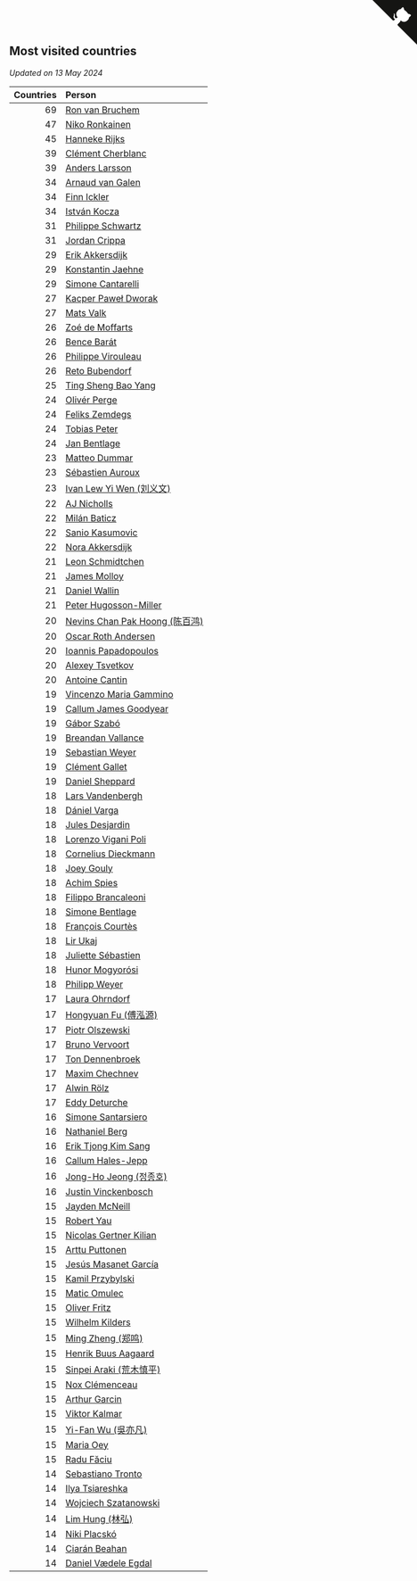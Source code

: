 ## Most visited countries

*Updated on 13 May 2024*

| Countries | Person |
| ---: | :--- |
| 69 | [Ron van Bruchem](https://www.worldcubeassociation.org/persons/2003BRUC01) |
| 47 | [Niko Ronkainen](https://www.worldcubeassociation.org/persons/2010RONK01) |
| 45 | [Hanneke Rijks](https://www.worldcubeassociation.org/persons/2008RIJK01) |
| 39 | [Clément Cherblanc](https://www.worldcubeassociation.org/persons/2014CHER05) |
| 39 | [Anders Larsson](https://www.worldcubeassociation.org/persons/2003LARS01) |
| 34 | [Arnaud van Galen](https://www.worldcubeassociation.org/persons/2006GALE01) |
| 34 | [Finn Ickler](https://www.worldcubeassociation.org/persons/2012ICKL01) |
| 34 | [István Kocza](https://www.worldcubeassociation.org/persons/2005KOCZ01) |
| 31 | [Philippe Schwartz](https://www.worldcubeassociation.org/persons/2018SCHW02) |
| 31 | [Jordan Crippa](https://www.worldcubeassociation.org/persons/2019CRIP01) |
| 29 | [Erik Akkersdijk](https://www.worldcubeassociation.org/persons/2005AKKE01) |
| 29 | [Konstantin Jaehne](https://www.worldcubeassociation.org/persons/2015JAEH01) |
| 29 | [Simone Cantarelli](https://www.worldcubeassociation.org/persons/2012CANT02) |
| 27 | [Kacper Paweł Dworak](https://www.worldcubeassociation.org/persons/2020DWOR01) |
| 27 | [Mats Valk](https://www.worldcubeassociation.org/persons/2007VALK01) |
| 26 | [Zoé de Moffarts](https://www.worldcubeassociation.org/persons/2010MOFF02) |
| 26 | [Bence Barát](https://www.worldcubeassociation.org/persons/2008BARA01) |
| 26 | [Philippe Virouleau](https://www.worldcubeassociation.org/persons/2008VIRO01) |
| 26 | [Reto Bubendorf](https://www.worldcubeassociation.org/persons/2012BUBE01) |
| 25 | [Ting Sheng Bao Yang](https://www.worldcubeassociation.org/persons/2008BAOY01) |
| 24 | [Olivér Perge](https://www.worldcubeassociation.org/persons/2007PERG01) |
| 24 | [Feliks Zemdegs](https://www.worldcubeassociation.org/persons/2009ZEMD01) |
| 24 | [Tobias Peter](https://www.worldcubeassociation.org/persons/2014PETE03) |
| 24 | [Jan Bentlage](https://www.worldcubeassociation.org/persons/2010BENT01) |
| 23 | [Matteo Dummar](https://www.worldcubeassociation.org/persons/2017DUMM01) |
| 23 | [Sébastien Auroux](https://www.worldcubeassociation.org/persons/2008AURO01) |
| 23 | [Ivan Lew Yi Wen (刘义文)](https://www.worldcubeassociation.org/persons/2012WENI01) |
| 22 | [AJ Nicholls](https://www.worldcubeassociation.org/persons/2015NICH04) |
| 22 | [Milán Baticz](https://www.worldcubeassociation.org/persons/2005BATI01) |
| 22 | [Sanio Kasumovic](https://www.worldcubeassociation.org/persons/2009KASU01) |
| 22 | [Nora Akkersdijk](https://www.worldcubeassociation.org/persons/2009CHRI03) |
| 21 | [Leon Schmidtchen](https://www.worldcubeassociation.org/persons/2010SCHM01) |
| 21 | [James Molloy](https://www.worldcubeassociation.org/persons/2011MOLL01) |
| 21 | [Daniel Wallin](https://www.worldcubeassociation.org/persons/2013WALL03) |
| 21 | [Peter Hugosson-Miller](https://www.worldcubeassociation.org/persons/2021HUGO01) |
| 20 | [Nevins Chan Pak Hoong (陈百鸿)](https://www.worldcubeassociation.org/persons/2010CHAN20) |
| 20 | [Oscar Roth Andersen](https://www.worldcubeassociation.org/persons/2008ANDE02) |
| 20 | [Ioannis Papadopoulos](https://www.worldcubeassociation.org/persons/2013PAPA01) |
| 20 | [Alexey Tsvetkov](https://www.worldcubeassociation.org/persons/2017TSVE02) |
| 20 | [Antoine Cantin](https://www.worldcubeassociation.org/persons/2010CANT02) |
| 19 | [Vincenzo Maria Gammino](https://www.worldcubeassociation.org/persons/2016GAMM01) |
| 19 | [Callum James Goodyear](https://www.worldcubeassociation.org/persons/2012GOOD02) |
| 19 | [Gábor Szabó](https://www.worldcubeassociation.org/persons/2005SZAB02) |
| 19 | [Breandan Vallance](https://www.worldcubeassociation.org/persons/2007VALL01) |
| 19 | [Sebastian Weyer](https://www.worldcubeassociation.org/persons/2010WEYE02) |
| 19 | [Clément Gallet](https://www.worldcubeassociation.org/persons/2004GALL02) |
| 19 | [Daniel Sheppard](https://www.worldcubeassociation.org/persons/2009SHEP01) |
| 18 | [Lars Vandenbergh](https://www.worldcubeassociation.org/persons/2003VAND01) |
| 18 | [Dániel Varga](https://www.worldcubeassociation.org/persons/2008VARG01) |
| 18 | [Jules Desjardin](https://www.worldcubeassociation.org/persons/2010DESJ01) |
| 18 | [Lorenzo Vigani Poli](https://www.worldcubeassociation.org/persons/2007POLI01) |
| 18 | [Cornelius Dieckmann](https://www.worldcubeassociation.org/persons/2009DIEC01) |
| 18 | [Joey Gouly](https://www.worldcubeassociation.org/persons/2007GOUL01) |
| 18 | [Achim Spies](https://www.worldcubeassociation.org/persons/2021SPIE01) |
| 18 | [Filippo Brancaleoni](https://www.worldcubeassociation.org/persons/2008BRAN01) |
| 18 | [Simone Bentlage](https://www.worldcubeassociation.org/persons/2014OHLE01) |
| 18 | [François Courtès](https://www.worldcubeassociation.org/persons/2008COUR01) |
| 18 | [Lir Ukaj](https://www.worldcubeassociation.org/persons/2016UKAJ01) |
| 18 | [Juliette Sébastien](https://www.worldcubeassociation.org/persons/2014SEBA01) |
| 18 | [Hunor Mogyorósi](https://www.worldcubeassociation.org/persons/2015MOGY01) |
| 18 | [Philipp Weyer](https://www.worldcubeassociation.org/persons/2010WEYE01) |
| 17 | [Laura Ohrndorf](https://www.worldcubeassociation.org/persons/2009OHRN01) |
| 17 | [Hongyuan Fu (傅泓源)](https://www.worldcubeassociation.org/persons/2017FUHO01) |
| 17 | [Piotr Olszewski](https://www.worldcubeassociation.org/persons/2013OLSZ02) |
| 17 | [Bruno Vervoort](https://www.worldcubeassociation.org/persons/2011VERV01) |
| 17 | [Ton Dennenbroek](https://www.worldcubeassociation.org/persons/2003DENN01) |
| 17 | [Maxim Chechnev](https://www.worldcubeassociation.org/persons/2011CHEC01) |
| 17 | [Alwin Rölz](https://www.worldcubeassociation.org/persons/2016ROLZ01) |
| 17 | [Eddy Deturche](https://www.worldcubeassociation.org/persons/2014DETU01) |
| 16 | [Simone Santarsiero](https://www.worldcubeassociation.org/persons/2009SANT01) |
| 16 | [Nathaniel Berg](https://www.worldcubeassociation.org/persons/2012BERG04) |
| 16 | [Erik Tjong Kim Sang](https://www.worldcubeassociation.org/persons/2018SANG01) |
| 16 | [Callum Hales-Jepp](https://www.worldcubeassociation.org/persons/2012HALE01) |
| 16 | [Jong-Ho Jeong (정종호)](https://www.worldcubeassociation.org/persons/2008JONG03) |
| 16 | [Justin Vinckenbosch](https://www.worldcubeassociation.org/persons/2016VINC03) |
| 15 | [Jayden McNeill](https://www.worldcubeassociation.org/persons/2012MCNE01) |
| 15 | [Robert Yau](https://www.worldcubeassociation.org/persons/2009YAUR01) |
| 15 | [Nicolas Gertner Kilian](https://www.worldcubeassociation.org/persons/2013GERT01) |
| 15 | [Arttu Puttonen](https://www.worldcubeassociation.org/persons/2016PUTT01) |
| 15 | [Jesús Masanet García](https://www.worldcubeassociation.org/persons/2004MASA01) |
| 15 | [Kamil Przybylski](https://www.worldcubeassociation.org/persons/2016PRZY01) |
| 15 | [Matic Omulec](https://www.worldcubeassociation.org/persons/2010OMUL02) |
| 15 | [Oliver Fritz](https://www.worldcubeassociation.org/persons/2014FRIT02) |
| 15 | [Wilhelm Kilders](https://www.worldcubeassociation.org/persons/2010KILD02) |
| 15 | [Ming Zheng (郑鸣)](https://www.worldcubeassociation.org/persons/2009ZHEN11) |
| 15 | [Henrik Buus Aagaard](https://www.worldcubeassociation.org/persons/2006BUUS01) |
| 15 | [Sinpei Araki (荒木慎平)](https://www.worldcubeassociation.org/persons/2006ARAK01) |
| 15 | [Nox Clémenceau](https://www.worldcubeassociation.org/persons/2015CLEM03) |
| 15 | [Arthur Garcin](https://www.worldcubeassociation.org/persons/2014GARC27) |
| 15 | [Viktor Kalmar](https://www.worldcubeassociation.org/persons/2011KALM01) |
| 15 | [Yi-Fan Wu (吳亦凡)](https://www.worldcubeassociation.org/persons/2010WUIF01) |
| 15 | [Maria Oey](https://www.worldcubeassociation.org/persons/2007OEYM01) |
| 15 | [Radu Făciu](https://www.worldcubeassociation.org/persons/2009FACI01) |
| 14 | [Sebastiano Tronto](https://www.worldcubeassociation.org/persons/2011TRON02) |
| 14 | [Ilya Tsiareshka](https://www.worldcubeassociation.org/persons/2012TERE01) |
| 14 | [Wojciech Szatanowski](https://www.worldcubeassociation.org/persons/2011SZAT01) |
| 14 | [Lim Hung (林弘)](https://www.worldcubeassociation.org/persons/2016HUNG08) |
| 14 | [Niki Placskó](https://www.worldcubeassociation.org/persons/2008PLAC01) |
| 14 | [Ciarán Beahan](https://www.worldcubeassociation.org/persons/2012BEAH01) |
| 14 | [Daniel Vædele Egdal](https://www.worldcubeassociation.org/persons/2013EGDA01) |


<a href="https://github.com/jonatanklosko/wca_statistics" class="github-corner" aria-label="View source on Github"><svg width="80" height="80" viewBox="0 0 250 250" style="fill:#151513; color:#fff; position: absolute; top: 0; border: 0; right: 0;" aria-hidden="true"><path d="M0,0 L115,115 L130,115 L142,142 L250,250 L250,0 Z"></path><path d="M128.3,109.0 C113.8,99.7 119.0,89.6 119.0,89.6 C122.0,82.7 120.5,78.6 120.5,78.6 C119.2,72.0 123.4,76.3 123.4,76.3 C127.3,80.9 125.5,87.3 125.5,87.3 C122.9,97.6 130.6,101.9 134.4,103.2" fill="currentColor" style="transform-origin: 130px 106px;" class="octo-arm"></path><path d="M115.0,115.0 C114.9,115.1 118.7,116.5 119.8,115.4 L133.7,101.6 C136.9,99.2 139.9,98.4 142.2,98.6 C133.8,88.0 127.5,74.4 143.8,58.0 C148.5,53.4 154.0,51.2 159.7,51.0 C160.3,49.4 163.2,43.6 171.4,40.1 C171.4,40.1 176.1,42.5 178.8,56.2 C183.1,58.6 187.2,61.8 190.9,65.4 C194.5,69.0 197.7,73.2 200.1,77.6 C213.8,80.2 216.3,84.9 216.3,84.9 C212.7,93.1 206.9,96.0 205.4,96.6 C205.1,102.4 203.0,107.8 198.3,112.5 C181.9,128.9 168.3,122.5 157.7,114.1 C157.9,116.9 156.7,120.9 152.7,124.9 L141.0,136.5 C139.8,137.7 141.6,141.9 141.8,141.8 Z" fill="currentColor" class="octo-body"></path></svg></a><style>.github-corner:hover .octo-arm{animation:octocat-wave 560ms ease-in-out}@keyframes octocat-wave{0%,100%{transform:rotate(0)}20%,60%{transform:rotate(-25deg)}40%,80%{transform:rotate(10deg)}}@media (max-width:500px){.github-corner:hover .octo-arm{animation:none}.github-corner .octo-arm{animation:octocat-wave 560ms ease-in-out}}</style>
